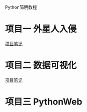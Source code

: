 Python简明教程

# 项目一 外星人入侵
[项目笔记](./alien_invasion/README.md)
# 项目二 数据可视化

[项目笔记](matplot/md/readme.md)



# 项目三 PythonWeb
